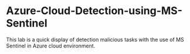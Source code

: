 # Azure-Cloud-Detection-using-MS-Sentinel
This lab is a quick display of detection malicious tasks with the use of MS Sentinel in Azure cloud environment.
